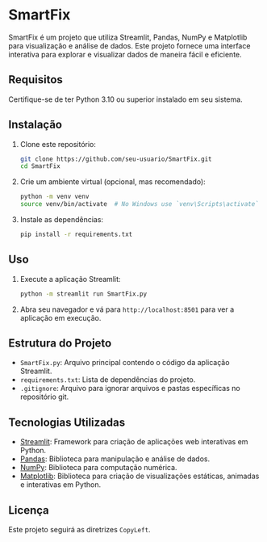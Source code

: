 # SmartFix

SmartFix é um projeto que utiliza Streamlit, Pandas, NumPy e Matplotlib para visualização e análise de dados. Este projeto fornece uma interface interativa para explorar e visualizar dados de maneira fácil e eficiente.

## Requisitos

Certifique-se de ter Python 3.10 ou superior instalado em seu sistema.

## Instalação

1. Clone este repositório:
    ```bash
    git clone https://github.com/seu-usuario/SmartFix.git
    cd SmartFix
    ```

2. Crie um ambiente virtual (opcional, mas recomendado):
    ```bash
    python -m venv venv
    source venv/bin/activate  # No Windows use `venv\Scripts\activate`
    ```

3. Instale as dependências:
    ```bash
    pip install -r requirements.txt
    ```

## Uso

1. Execute a aplicação Streamlit:
    ```bash
    python -m streamlit run SmartFix.py
    ```

2. Abra seu navegador e vá para `http://localhost:8501` para ver a aplicação em execução.

## Estrutura do Projeto

- `SmartFix.py`: Arquivo principal contendo o código da aplicação Streamlit.
- `requirements.txt`: Lista de dependências do projeto.
- `.gitignore`: Arquivo para ignorar arquivos e pastas específicas no repositório git.

## Tecnologias Utilizadas

- [Streamlit](https://streamlit.io/): Framework para criação de aplicações web interativas em Python.
- [Pandas](https://pandas.pydata.org/): Biblioteca para manipulação e análise de dados.
- [NumPy](https://numpy.org/): Biblioteca para computação numérica.
- [Matplotlib](https://matplotlib.org/): Biblioteca para criação de visualizações estáticas, animadas e interativas em Python.

## Licença

Este projeto seguirá as diretrizes `CopyLeft`.
